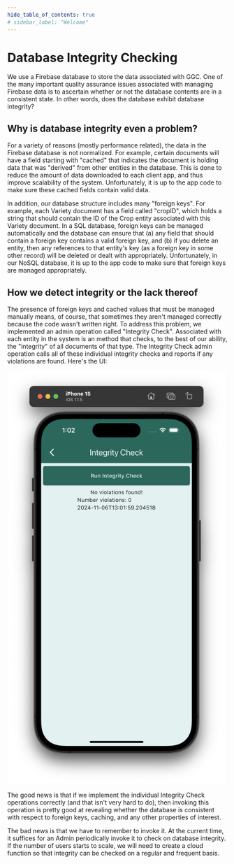 ```yaml
---
hide_table_of_contents: true
# sidebar_label: "Welcome"
---
```


# Database Integrity Checking

We use a Firebase database to store the data associated with GGC.  One of the many important quality assurance issues associated with managing Firebase data is to ascertain whether or not the database contents are in a consistent state. In other words, does the database exhibit database integrity?


## Why is database integrity even a problem?

For a variety of reasons (mostly performance related), the data in the Firebase database is not  normalized. For example, certain documents will have a field starting with "cached" that indicates the document is holding data that was "derived" from other entities in the database. This is done to reduce the amount of data downloaded to each client app, and thus improve scalability of the system. Unfortunately, it is up to the app code to make sure these cached fields contain valid data. 

In addition, our database structure includes many "foreign keys". For example, each Variety document has a field called "cropID", which holds a string that should contain the ID of the Crop entity associated with this Variety document.  In a SQL database, foreign keys can be managed automatically and the database can ensure that (a) any field that should contain a foreign key contains a valid foreign key, and (b) if you delete an entity, then any references to that entity's key (as a foreign key in some other record) will be deleted or dealt with appropriately. Unfortunately, in our NoSQL database, it is up to the app code to make sure that foreign keys are managed appropriately.

## How we detect integrity or the lack thereof

The presence of foreign keys and cached values that must be managed manually means, of course, that sometimes they aren't managed correctly because the code wasn't written right. To address this problem, we implemented an admin operation called "Integrity Check".  Associated with each entity in the system is an method that checks, to the best of our ability, the "integrity" of all documents of that type. The Integrity Check admin operation calls all of these individual integrity checks and reports if any violations are found. Here's the UI:

<img width="500px" src="/img/develop/firestore/integrity-check.png"/>

The good news is that if we implement the individual Integrity Check operations correctly (and that isn't very hard to do), then invoking this operation is pretty good at revealing whether the database is consistent with respect to foreign keys, caching, and any other properties of interest.

The bad news is that we have to remember to invoke it.  At the current time, it suffices for an Admin  periodically invoke it to check on database integrity.  If the number of users starts to scale, we will need to create a cloud function so that integrity can be checked on a regular and frequent basis.










